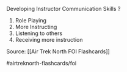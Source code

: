 Developing Instructor Communication Skills
?
1. Role Playing
2. More Instructing
3. Listening to others
4. Receiving more instruction
<!--SR:!2022-09-30,1,210-->

Source: [[Air Trek North FOI Flashcards]]

#airtreknorth-flashcards/foi